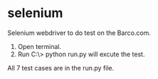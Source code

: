 # selenium
Selenium webdriver to do test on the Barco.com. <br/>
<ol>
<li>Open terminal.</li>
<li>Run C:\> python run.py will excute the test.</li>
</ol>

All 7 test cases are in the run.py file.
